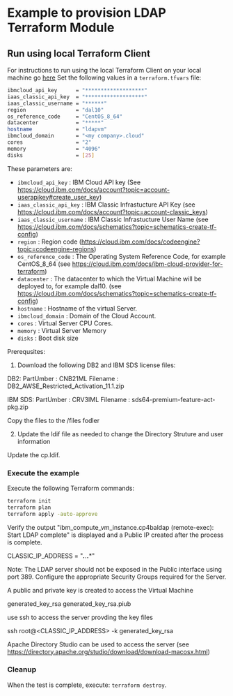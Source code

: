 # Example to provision LDAP Terraform Module

## Run using local Terraform Client

For instructions to run using the local Terraform Client on your local machine go [here](../Using_Terraform.md)
Set the following values in a `terraform.tfvars` file:

```bash
ibmcloud_api_key      = "*******************"
iaas_classic_api_key  = "*******************"
iaas_classic_username = "******"
region                = "dal10"
os_reference_code     = "CentOS_8_64"
datacenter            = "*****"
hostname              = "ldapvm"
ibmcloud_domain       = "<my company>.cloud" 
cores                 = "2"
memory                = "4096"
disks                 = [25]
```

These parameters are:

- `ibmcloud_api_key`        : IBM Cloud API key (See https://cloud.ibm.com/docs/account?topic=account-userapikey#create_user_key)
- `iaas_classic_api_key`    : IBM Classic Infrastucture API Key (see https://cloud.ibm.com/docs/account?topic=account-classic_keys)
- `iaas_classic_username`   : IBM Classic Infrastucture User Name (see https://cloud.ibm.com/docs/schematics?topic=schematics-create-tf-config)
- `region`                  : Region code (https://cloud.ibm.com/docs/codeengine?topic=codeengine-regions)
- `os_reference_code`       : The Operating System Reference Code, for example CentOS_8_64 (see https://cloud.ibm.com/docs/ibm-cloud-provider-for-terraform)
- `datacenter`              : The datacenter to which the Virtual Machine will be deployed to, for example dal10. (see https://cloud.ibm.com/docs/schematics?topic=schematics-create-tf-config)
- `hostname`                : Hostname of the virtual Server.
- `ibmcloud_domain`         : Domain of the Cloud Account.
- `cores`                   : Virtual Server CPU Cores.
- `memory`                  : Virtual Server Memory
- `disks`                   : Boot disk size


Prerequsites:

1. Download the following DB2 and IBM SDS license files:

DB2:
PartUmber   : CNB21ML
Filename    : DB2_AWSE_Restricted_Activation_11.1.zip

IBM SDS:
PartUmber   : CRV3IML
Filename    : sds64-premium-feature-act-pkg.zip

Copy the files to the /files fodler


2. Update the ldif file as needed to change the Directory Struture and user information

Update the cp.ldif. 


### Execute the example

Execute the following Terraform commands:

```bash
terraform init
terraform plan
terraform apply -auto-approve
```

Verify the output "ibm_compute_vm_instance.cp4baldap (remote-exec): Start LDAP complete" is displayed and a Public IP created after the process is complete.

CLASSIC_IP_ADDRESS = "***.**.***.***"

Note: The LDAP server should not be exposed in the Public interface using port 389. Configure the appropriate Security Groups required for the Server.

A public and private key is created to access the Virtual Machine

generated_key_rsa
generated_key_rsa.piub

use ssh to access the server provding the key files

ssh root@<CLASSIC_IP_ADDRESS> -k generated_key_rsa

Apache Directory Studio can be used to access the server (see https://directory.apache.org/studio/download/download-macosx.html)

### Cleanup

When the test is complete, execute: `terraform destroy`.

